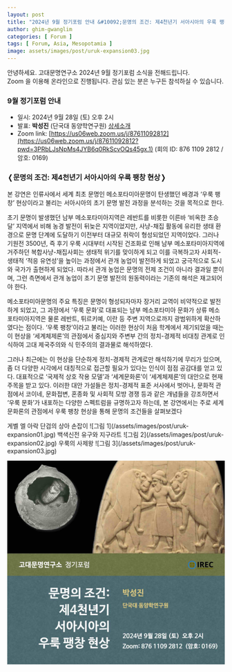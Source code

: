 ```yaml
---
layout: post
title: "2024년 9월 정기포럼 안내 &#10092;문명의 조건: 제4천년기 서아시아의 우룩 팽창 현상&#10093;"
author: ghim-gwanglim
categories: [ Forum ]
tags: [ Forum, Asia, Mesopotamia ]
image: assets/images/post/uruk-expansion03.jpg
---
```


안녕하세요. 고대문명연구소 2024년 9월 정기포럼 소식을 전해드립니다.<br> 
Zoom 을 이용해 온라인으로 진행됩니다. 관심 있는 분은 누구든 참석하실 수 있습니다.


### 9월 정기포럼 안내

- 일시: 2024년 9월 28일 (토) 오후 2시
- 발표: __박성진__ (단국대 동양학연구원) [상세소개](/author-sjpark)
- Zoom link: [https://us06web.zoom.us/j/87611092812](https://us06web.zoom.us/j/87611092812?pwd=3PRbLJsNpMs4JYB6q0RkScvOQs45gx.1)
  (회의 ID: 876 1109 2812 / 암호: 0169)


### &#10092;문명의 조건: 제4천년기 서아시아의 우룩 팽창 현상&#10093;

본 강연은 인류사에서 세계 최초 문명인 메소포타미아문명이 탄생했던 배경과 ‘우룩 팽창’ 현상이라고 불리는 서아시아의 초기 문명 발전 과정을 분석하는 것을 목적으로 한다.

초기 문명이 발생했던 남부 메소포타미아지역은 레반트를 비롯한 이른바 ‘비옥한 초승달’ 지역에서 비해 농경 발전이 뒤늦은 지역이었지만, 사냥-채집 활동에 유리한 생태 환경으로 문명 단계에 도달하기 이전부터 대규모 취락이 형성되었던 지역이었다. 그러나 기원전 3500년, 즉 후기 우룩 시대부터 시작된 건조화로 인해 남부 메소포타미아지역에 거주하던 복합사냥-채집사회는 생태적 위기를 맞이하게 되고 이를 극복하고자 사회적-생태적 ‘적응 유연성’을 높이는 과정에서 관개 농업이 발전하게 되었고 궁극적으로 도시와 국가가 출현하게 되었다. 따라서 관개 농업은 문명의 전제 조건이 아니라 결과일 뿐이며, 그런 측면에서 관개 농업이 초기 문명 발전의 원동력이라는 기존의 해석은 재고되어야 한다. 

메소포타미아문명의 주요 특징은 문명이 형성되자마자 장거리 교역이 비약적으로 발전하게 되었고, 그 과정에서 ‘우룩 문화’로 대표되는 남부 메소포타미아 문화가 상류 메소포타미아지역은 물론 레반트, 튀르키예, 이란 등 주변 지역으로까지 광범위하게 확산하였다는 점이다. ‘우룩 팽창’이라고 불리는 이러한 현상이 처음 학계에서 제기되었을 때는 이 현상을 ‘세계체제론’의 관점에서 중심지와 주변부 간의 정치-경제적 비대칭 관계로 인식하여 고대 제국주의와 식
민주의의 결과물로 해석하였다.

그러나 최근에는 이 현상을 단순하게 정치-경제적 관계로만 해석하기에 무리가 있으며, 좀 더 다양한 시각에서 대칭적으로 접근할 필요가 있다는 인식이 점점 공감대를 얻고 있다. 대표적으로 ‘국제적 상호 작용 모델’과 ‘세계문화론’이 ‘세계체제론’의 대안으로 현재 주목을 받고 있다. 이러한 대안 가설들은 정치-경제적 표준 서사에서 벗어나, 문화적 관점에서 코이네, 문화접변, 혼종화 및 사회적 모방 경쟁 등과 같은 개념들을 강조하면서 ‘우룩 문화’가 내포하는 다양한 스펙트럼을 규명하고자 하는데, 본 강연에서는 주로 세계문화론의 관점에서 우룩 팽창 현상을 통해 문명의 조건들을 살펴보겠다

<span class="text-muted">
게벨 엘 아락 단검의 상아 손잡이
</span>
![그림 1](/assets/images/post/uruk-expansion01.jpg)

<span class="text-muted">
백색신전 유구와 지구라트
</span>
![그림 2](/assets/images/post/uruk-expansion02.jpg)

<span class="text-muted">
우룩의 사제왕
</span>
![그림 3](/assets/images/post/uruk-expansion03.jpg)


![](/assets/images/post/irec-seminar-poster-2024-09.jpg)

